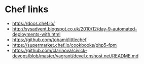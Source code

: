 Chef links
==========

- https://docs.chef.io/
- http://sysadvent.blogspot.co.uk/2010/12/day-9-automated-deployments-with.html
- https://github.com/tobami/littlechef
- https://supermarket.chef.io/cookbooks/php5-fpm
- https://github.com/clarinova/civick-devops/blob/master/vagrant/devel.cnshost.net/README.md
